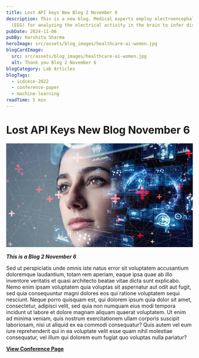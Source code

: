 ```yaml
---
title: Lost API keys New Blog 2 November 6
description: This is a new blog. Medical experts employ electroencephalography
  (EEG) for analyzing the electrical activity in the brain to infer disorders.
pubDate: 2024-11-06
pubBy: Harshita Sharma
heroImage: src/assets/blog_images/healthcare-ai-women.jpg
blogCardImage:
  src: src/assets/blog_images/healthcare-ai-women.jpg
  alt: Thank you Blog 2 November 6
blogCategory: Lab Articles
blogTags:
  - icdcece-2022
  - conference-paper
  - machine-learning
readTime: 5 min
---
```

# Lost API Keys New Blog November 6

![New Blog November 6](src/assets/blog_images/healthcare-ai-women.jpg "New Blog November 6")

***This is a Blog 2 November 6***

Sed ut perspiciatis unde omnis iste natus error sit voluptatem accusantium doloremque laudantium, totam rem aperiam, eaque ipsa quae ab illo inventore veritatis et quasi architecto beatae vitae dicta sunt explicabo. Nemo enim ipsam voluptatem quia voluptas sit aspernatur aut odit aut fugit, sed quia consequuntur magni dolores eos qui ratione voluptatem sequi nesciunt. Neque porro quisquam est, qui dolorem ipsum quia dolor sit amet, consectetur, adipisci velit, sed quia non numquam eius modi tempora incidunt ut labore et dolore magnam aliquam quaerat voluptatem. Ut enim ad minima veniam, quis nostrum exercitationem ullam corporis suscipit laboriosam, nisi ut aliquid ex ea commodi consequatur? Quis autem vel eum iure reprehenderit qui in ea voluptate velit esse quam nihil molestiae consequatur, vel illum qui dolorem eum fugiat quo voluptas nulla pariatur?

**[View Conference Page](cps.iic.du.ac.in)**
